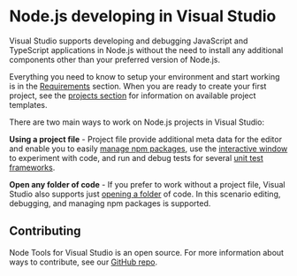 # Node.js developing in Visual Studio

Visual Studio supports developing and debugging JavaScript and TypeScript applications in Node.js without the need to install any additional components other than your preferred version of Node.js.

Everything you need to know to setup your environment and start working is in the [Requirements](requirements.md) section. 
When you are ready to create your first project, see the [projects section](..\projects\nodejs.md) for information on available project templates.

There are two main ways to work on Node.js projects in Visual Studio:

**Using a project file** - Project file provide additional meta data for the editor and enable you to easily [manage npm packages](npm.md), use the [interactive window](interactivewindow.md) to experiment with code, and run and debug tests for several [unit test frameworks](unittesting.md).

**Open any folder of code** - If you prefer to work without a project file, Visual Studio also supports just [opening a folder](..\projects\openfolder.md) of code.
In this scenario editing, debugging, and managing npm packages is supported.

## Contributing
Node Tools for Visual Studio is an open source. 
For more information about ways to contribute, see our [GitHub repo](https://github.com/microsoft/nodejstools).
